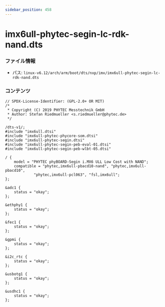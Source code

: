 ```yaml
---
sidebar_position: 458
---
```

# imx6ull-phytec-segin-lc-rdk-nand.dts

### ファイル情報

- パス: `linux-v6.12/arch/arm/boot/dts/nxp/imx/imx6ull-phytec-segin-lc-rdk-nand.dts`

### コンテンツ

```dts
// SPDX-License-Identifier: (GPL-2.0+ OR MIT)
/*
 * Copyright (C) 2019 PHYTEC Messtechnik GmbH
 * Author: Stefan Riedmueller <s.riedmueller@phytec.de>
 */

/dts-v1/;
#include "imx6ull.dtsi"
#include "imx6ull-phytec-phycore-som.dtsi"
#include "imx6ull-phytec-segin.dtsi"
#include "imx6ull-phytec-segin-peb-eval-01.dtsi"
#include "imx6ull-phytec-segin-peb-wlbt-05.dtsi"

/ {
	model = "PHYTEC phyBOARD-Segin i.MX6 ULL Low Cost with NAND";
	compatible = "phytec,imx6ull-pbacd10-nand", "phytec,imx6ull-pbacd10",
		     "phytec,imx6ull-pcl063", "fsl,imx6ull";
};

&adc1 {
	status = "okay";
};

&ethphy1 {
	status = "okay";
};

&fec1 {
	status = "okay";
};

&gpmi {
	status = "okay";
};

&i2c_rtc {
	status = "okay";
};

&usbotg1 {
	status = "okay";
};

&usdhc1 {
	status = "okay";
};

```
